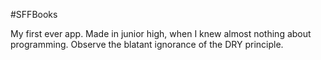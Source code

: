 #SFFBooks

My first ever app. Made in junior high, when I knew almost nothing about programming. Observe the blatant ignorance of the DRY principle.
